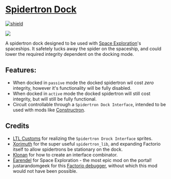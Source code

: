 
# [Spidertron Dock](https://mods.factorio.com/mod/spidertron-dock)

[![shield](https://img.shields.io/badge/dynamic/json?color=orange&label=Factorio&query=downloads_count&suffix=%20downloads&url=https%3A%2F%2Fmods.factorio.com%2Fapi%2Fmods%2Fspidertron-dock)](https://mods.factorio.com/mod/spidertron-dock)

![](https://raw.githubusercontent.com/heinwessels/factorio-spidertron-dock/main/mod-page/infographic.png)

A spidertron dock designed to be used with [Space Exploration](https://mods.factorio.com/mod/space-exploration)'s spaceships. It safetely tucks away the spider on the spaceship, and could lower the required integrity dependent on the docking mode.

## Features:
- When docked in `passive` mode the docked spidertron wil cost _zero_ integrity, however it's functionality will be fully disabled.
- When docked in `active` mode the docked spidertron will still cost integrity, but will still be fully functional.
- Circuit controllable through a `Spidertron Dock Interface`, intended to be used with mods like [Constructron](https://mods.factorio.com/mod/Constructron-Continued).

## Credits
- [LTL Customs](https://www.instagram.com/ltl_customs/) for realizing the `Spidertron Drock Interface` sprites.
- [Xorimuth](https://mods.factorio.com/user/Xorimuth) for the super useful `spidertron_lib`, and expanding Factorio itself to allow spidertrons be stationary on the dock.
- [Klonan](https://mods.factorio.com/mod/Transport_Drones) for how to create an interface combinator.
- [Earendel](https://mods.factorio.com/user/Earendel) for Space Exploration - the most epic mod on the portal!
- justarandomgeek for this [Factorio debugger](https://marketplace.visualstudio.com/items?itemName=justarandomgeek.factoriomod-debug), without which this mod would not have been possible.